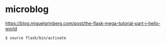 # microblog
https://blog.miguelgrinberg.com/post/the-flask-mega-tutorial-part-i-hello-world

```
$ source flask/bin/activate
```
